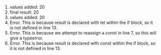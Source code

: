 1. values added: 20
2. final result: 20
3. values added: 20
4. Error. This is because result is declared with let within the if block, so it is not defined in line 13.
5. Error. This is because we attempt to reassign a const in line 7, so this will give a typeerror.
6. Error. This is because result is declared with const within the if block, so it is not defined in line 13.
